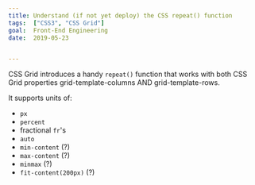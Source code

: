 ```yaml
---
title: Understand (if not yet deploy) the CSS repeat() function
tags:  ["CSS3", "CSS Grid"]
goal:  Front-End Engineering
date:  2019-05-23


---
```


CSS Grid introduces a handy `repeat()` function that works with both CSS
Grid properties grid-template-columns AND grid-template-rows.

It supports units of:

* `px`
* `percent`
* fractional `fr`'s
* `auto`
* `min-content` (?)
* `max-content` (?)
* `minmax` (?)
* `fit-content(200px)` (?)
